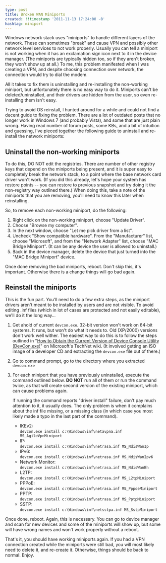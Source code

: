 ```yaml
---
type: post
title: Broken WAN Miniports
created: !!timestamp '2011-11-13 17:24:00 -8'
hashtag: miniport
---
```

Windows network stack uses "miniports" to handle different layers of the network. These can sometimes "break" and cause VPN and possibly other network level services to not work properly. Usually you can tell a miniport is not working when it has an exclamation sign icon next to it in the device manager. (The miniports are typically hidden too, so if they aren't broken, they won't show up at all.) To me, this problem manifested when I was creating a VPN, and despite choosing connection over network, the connection would try to dial the modem.

All it takes to fix them is uninstalling and re-installing the non-working miniport, but unfortunately there is no easy way to do it. Miniports can't be deleted/uninstalled, and their drivers are hidden from the user, so even re-installing them isn't easy.

Trying to avoid OS reinstall, I hunted around for a while and could not find a decent guide to fixing the problem. There are a lot of outdated posts that no longer work in Windows 7 (and probably Vista), and some that are just plain wrong. Having read number of forum posts, some KBs, and a bit of intuition and guessing, I've pieced together the following guide to uninstall and re-install the network miniports:

## Uninstall the non-working miniports

To do this, DO NOT edit the registries. There are number of other registry keys that depend on the miniports being present, and it is super easy to completely break the network stack, to a point where the base network card driver won't work. (If you did this already, let's hope your system has restore points -- you can restore to previous snapshot and try doing it the non-registry way outlined there.) When doing this, take a note of the miniports that you are removing, you'll need to know this later when reinstalling.

So, to remove each non-working miniport, do the following:

1. Right click on the non-working miniport, choose "Update Driver".
2. Choose "Browse my computer".
3. In the next window, choose "Let me pick driver from a list".
4. Uncheck "Show compatible hardware". From the "Manufacturer" list, choose "Microsoft", and from the "Network Adapter" list, choose "MAC Bridge Miniport". (It can be any device the user is allowed to uninstall.)
5. Back in the device manager, delete the device that just turned into the "MAC Bridge Miniport" device.

Once done removing the bad miniports, reboot. Don't skip this, it's important. Otherwise there is a change things will go bad again.

## Reinstall the miniports

This is the fun part. You'll need to do a few extra steps, as the miniport drivers aren't meant to be installed by users and are not visible. To avoid editing .inf files (which in lot of cases are protected and not easily editable), we'll do it the long way…

1. Get ahold of current `devcon.exe`. 32-bit version won't work on 64-bit systems. It runs, but won't do what it needs to. Old (XP/2000) versions don't work well wither. The easiest way to do this is to follow the steps outlined in "[How to Obtain the Current Version of Device Console Utility (DevCon.exe)][getdevcon]" on Microsoft's TechNet wiki. (It involved getting an ISO image of a developer CD and extracting the `devcon.exe` file out of there.)
2. Go to command prompt, go to the directory where you extracted `devcon.exe`
3. For each miniport that you have previously uninstalled, execute the command outlined below. **DO NOT** run all of them or run the command twice, as that will create second version of the existing miniport, which can cause problems again.

    If running the command reports "driver install" failure, don't pay much attention to it, it usually does. The only problem is when it complains about the inf file missing, or a missing class (in which case you most likely made a typo in the last part of the command).

    * IKEv2:  
      `devcon.exe install c:\Windows\inf\netavpna.inf MS_AgileVpnMiniport`
    * IP:  
      `devcon.exe install c:\Windows\inf\netrasa.inf MS_NdisWanIp`
    * IPv6:  
      `devcon.exe install c:\Windows\inf\netrasa.inf MS_NdisWanIpv6`
    * Network Monitor:  
      `devcon.exe install c:\Windows\inf\netrasa.inf MS_NdisWanBh`
    * L2TP:  
      `devcon.exe install c:\Windows\inf\netrasa.inf MS_L2tpMiniport`
    * PPPoE:  
      `devcon.exe install c:\Windows\inf\netrasa.inf MS_PppoeMiniport`
    * PPTP:  
      `devcon.exe install c:\Windows\inf\netrasa.inf MS_PptpMiniport`
    * SSTP:  
      `devcon.exe install c:\Windows\inf\netsstpa.inf MS_SstpMiniport`

Once done, reboot. Again, this is necessary. You can go to device manager and scan for new devices and some of the miniports will show up, but some will have wrong names and won't work properly without a reboot.

That's it, you should have working miniports again. If you had a VPN connection created while the miniports were still bad, you will most likely need to delete it, and re-create it. Otherwise, things should be back to normal. Enjoy.

[getdevcon]: http://social.technet.microsoft.com/wiki/contents/articles/182.aspx
